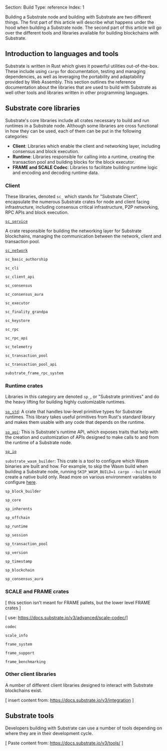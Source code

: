 Section: Build
Type: reference 
Index: 1

Building a Substrate node and building _with_ Substrate are two different things.
The first part of this article will describe what happens under the hood when building a Substrate node.
The second part of this article will go over the different tools and libraries available for building blockchains with Substrate. 
## Introduction to languages and tools

Substrate is written in Rust which gives it powerful utilities out-of-the-box.
These include using `cargo` for documentation, testing and managing dependencies, as well as leveraging the portability and adaptability provided by Web Assembly.
This section outlines the reference documentation about the libraries that are used to build with Substrate as well other tools and libraries written in other programming languages.

## Substrate core libraries 

Substrate's core libraries include all crates necessary to build and run runtimes in a Substrate node.
Although some libraries are cross functional in how they can be used, each of them can be put in the following categories:

- **Client**: Libraries which enable the client and networking layer, including consensus and block execution. 
- **Runtime**: Libraries responsible for calling into a runtime, creating the transaction pool and building blocks for the block executor.
- **FRAME and SCALE Codec**: Libraries to facilitate building runtime logic and encoding and decoding runtime data.

### Client 

These libraries, denoted `sc_` which stands for "Substrate Client", encapsulate the numerous Substrate crates for node and client facing infrastructure, including consensus critical infrastructure, P2P networking, RPC APIs and block execution.

[`sc_service`](https://docs.substrate.io/rustdocs/latest/sc_service/index.html)
    
A crate responsible for building the networking layer for Substrate blockchains, managing the communication between the network, client and transaction pool. 
    
[`sc_network`](https://docs.substrate.io/rustdocs/latest/sc_network/index.html)

`sc_basic_authorship`

`sc_cli`

`sc_client_api`

`sc_consensus`

`sc_consensus_aura`

`sc_executor`

`sc_finality_grandpa`

`sc_keystore`

`sc_rpc`

`sc_rpc_api`

`sc_telemetry`

`sc_transaction_pool`

`sc_transaction_pool_api`

`substrate_frame_rpc_system`

### Runtime crates
Libraries in this category are denoted `sp_`, or "Substrate primitives" and do the heavy lifting for building highly customizable runtimes.

[`sp_std`](https://docs.substrate.io/rustdocs/latest/sp_std/index.html): A crate that handles low-level primitive types for Substrate runtimes.
This library takes useful primitives from Rust's standard library and makes them usable with any code that depends on the runtime.

[`sp_api`](https://docs.substrate.io/rustdocs/latest/sp_api/index.html): This is Substrate's runtime API, which exposes traits that help with the creation and customization of APIs designed to make calls to and from the runtime of a Substrate node.

[`sp_io`](https://docs.substrate.io/rustdocs/latest/sp_io/index.html)

`substrate_wasm_builder`: This crate is a tool to configure which Wasm binaries are built and how. 
For example, to skip the Wasm build when building a Substrate node, running `SKIP_WASM_BUILD=1 cargo --build` would create a native build only. 
Read more on various environment variables to configure [here](https://docs.substrate.io/rustdocs/latest/substrate_wasm_builder/index.html#environment-variables).

`sp_block_builder` 

`sp_core`

`sp_inherents`

`sp_offchain`

`sp_runtime`

`sp_session`

`sp_transaction_pool`

`sp_version`

`sp_timestamp`

`sp_blockchain`

`sp_consensus_aura`

### SCALE and FRAME crates

[ this section isn't meant for FRAME pallets, but the lower level FRAME crates ]

[ use: https://docs.substrate.io/v3/advanced/scale-codec/]

`codec`

`scale_info` 

`frame_system`

`frame_support`

`frame_benchmarking`

### Other client libraries

A number of different client libraries designed to interact with Substrate blockchains exist.

[ insert content from: https://docs.substrate.io/v3/integration ]

## Substrate tools 

Developers building with Substrate can use a number of tools depending on where they are in their development cycle.

[ Paste content from: https://docs.substrate.io/v3/tools/ ]